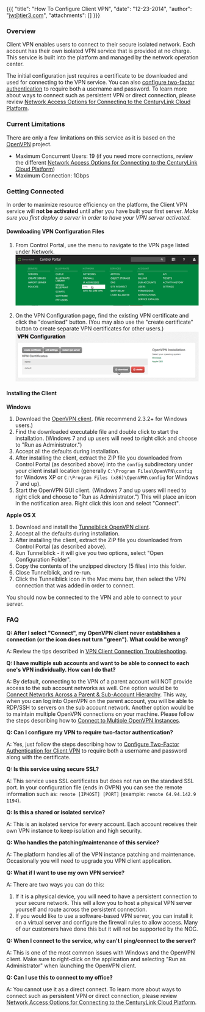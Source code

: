 {{{
  "title": "How To Configure Client VPN",
  "date": "12-23-2014",
  "author": "jw@tier3.com",
  "attachments": []
}}}

### Overview

Client VPN enables users to connect to their secure isolated network. Each account has their own isolated VPN service that is provided at no charge. This service is built into the platform and managed by the network operation center.

The initial configuration just requires a certificate to be downloaded and used for connecting to the VPN service. You can also [configure two-factor authentication](configure-two-factor-authentication-for-client-vpn.md) to require both a username and password. To learn more about ways to connect such as persistent VPN or direct connection, please review [Network Access Options for Connecting to the CenturyLink Cloud Platform](network-access-options-for-connecting-to-centurylink-clouds-platform.md).

### Current Limitations

There are only a few limitations on this service as it is based on the [OpenVPN](http://www.openvpn.net) project.

- Maximum Concurrent Users: 19 (if you need more connections, review the different [Network Access Options for Connecting to the CenturyLink Cloud Platform](network-access-options-for-connecting-to-centurylink-clouds-platform.md))
- Maximum Connection: 1Gbps

### Getting Connected

In order to maximize resource efficiency on the platform, the Client VPN service will **not be activated** until after you have built your first server. _Make sure you first deploy a server in order to have your VPN server activated._

#### Downloading VPN Configuration Files

1. From Control Portal, use the menu to navigate to the VPN page listed under Network.
  ![](../images/vpn-menu.png)

2. On the VPN Configuration page, find the existing VPN certificate and click the "download" button. (You may also use the "create certificate" button to create separate VPN certificates for other users.)
  ![](../images/vpn-configuration-download.png)

#### Installing the Client

**Windows**

1. Download the [OpenVPN client](http://openvpn.net/index.php/open-source/downloads.html). (We recommend 2.3.2+ for Windows users.)
2. Find the downloaded executable file and double click to start the installation. (Windows 7 and up users will need to right click and choose to "Run as Administrator.")
3. Accept all the defaults during installation.
4. After installing the client, extract the ZIP file you downloaded from Control Portal (as described above) into the `config` subdirectory under your client install location (generally `C:\Program Files\OpenVPN\config` for Windows XP or `C:\Program Files (x86)\OpenVPN\config` for Windows 7 and up).
6. Start the OpenVPN GUI client. (Windows 7 and up  users will need to right click and choose to "Run as Administrator.") This will place an icon in the notification area. Right click this icon and select "Connect".

**Apple OS X**

1. Download and install the [Tunnelblick OpenVPN client](http://code.google.com/p/tunnelblick/).
2. Accept all the defaults during installation.
3. After installing the client, extract the ZIP file you downloaded from Control Portal (as described above).
4. Run Tunnelblick - it will give you two options, select "Open Configuration Folder".
5. Copy the contents of the unzipped directory (5 files) into this folder.
6. Close Tunnelblick, and re-run.
7. Click the Tunnelblick icon in the Mac menu bar, then select the VPN connection that was added in order to connect.

You should now be connected to the VPN and able to connect to your server.

### FAQ

**Q: After I select "Connect", my OpenVPN client never establishes a connection (or the icon does not turn "green"). What could be wrong?**

A: Review the tips described in [VPN Client Connection Troubleshooting](vpn-client-connection-troubleshooting.md).

**Q: I have multiple sub accounts and want to be able to connect to each one's VPN individually. How can I do that?**

A: By default, connecting to the VPN of a parent account will NOT provide access to the sub account networks as well. One option would be to [Connect Networks Across a Parent & Sub-Account Hierarchy](connecting-data-center-networks-through-firewall-polices.md).  This way, when you can log into OpenVPN on the parent account, you will be able to RDP/SSH to servers on the sub account network.  Another option would be to maintain multiple OpenVPN connections on your machine.  Please follow the steps describing how to [Connect to Multiple OpenVPN Instances](connect-to-multiple-openvpn-instances.md).

**Q: Can I configure my VPN to require two-factor authentication?**

A: Yes, just follow the steps describing how to [Configure Two-Factor Authentication for Client VPN](configure-two-factor-authentication-for-client-vpn.md) to require both a username and password along with the certificate.

**Q: Is this service using secure SSL?**

A: This service uses SSL certificates but does not run on the standard SSL port. In your configuration file (ends in OVPN) you can see the remote information such as: `remote [IPHOST] [PORT]` (example: `remote 64.94.142.9 1194`).

**Q: Is this a shared or isolated service?**

A: This is an isolated service for every account. Each account receives their own VPN instance to keep isolation and high security.

**Q: Who handles the patching/maintenance of this service?**

A: The platform handles all of the VPN instance patching and maintenance. Occasionally you will need to upgrade you VPN client application.

**Q: What if I want to use my own VPN service?**

A: There are two ways you can do this:
  1. If it is a physical device, you will need to have a persistent connection to your secure network. This will allow you to host a physical VPN server yourself and route across the persistent connection.
  2. If you would like to use a software-based VPN server, you can install it on a virtual server and configure the firewall rules to allow access. Many of our customers have done this but it will not be supported by the NOC.

**Q: When I connect to the service, why can't I ping/connect to the server?**

A: This is one of the most common issues with Windows and the OpenVPN client. Make sure to right-click on the application and selecting "Run as Administrator" when launching the OpenVPN client.

**Q: Can I use this to connect to my office?**

A: You cannot use it as a direct connect. To learn more about ways to connect such as persistent VPN or direct connection, please review [Network Access Options for Connecting to the CenturyLink Cloud Platform](network-access-options-for-connecting-to-centurylink-clouds-platform.md).
